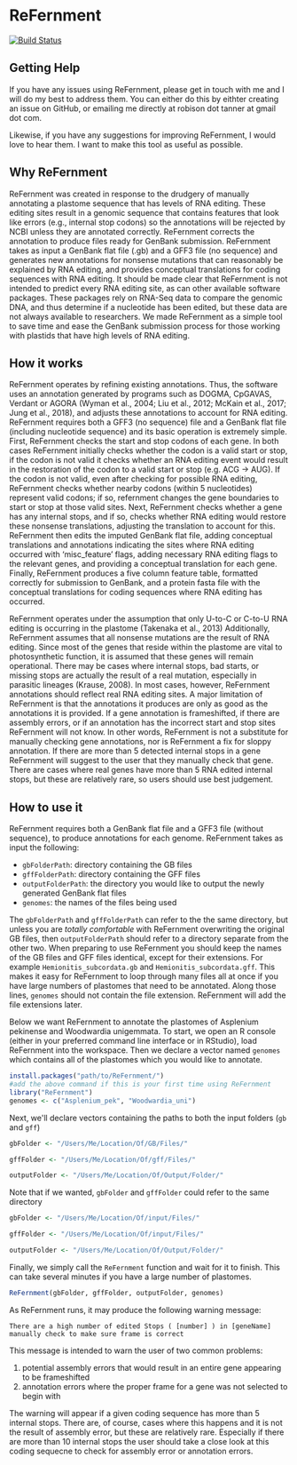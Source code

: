 # ReFernment
[![Build Status](https://travis-ci.com/TARobison/ReFernment.svg?token=q2xtkzWBws7Qp6deSQsN&branch=master)](https://travis-ci.com/TARobison/ReFernment)


## Getting Help
If  you have any issues using ReFernment, please get in touch with me and I will do my best to address them. You can either do this by eithter creating an issue on GitHub, or emailing me directly at 
robison dot tanner at gmail dot com. 

Likewise, if you have any suggestions for improving ReFernment, I would love to hear them. I want to make this tool as useful as possible. 


## Why ReFernment
ReFernment was created in response to the drudgery of manually annotating a plastome sequence that has levels of RNA editing. These editing sites result in a 
genomic sequence that contains features that look like errors (e.g., internal stop codons) so the annotations will be rejected by NCBI unless they are annotated 
correctly. ReFernment corrects the annotation to produce files ready for GenBank submission. ReFernment takes as input a GenBank flat file (.gb) and a GFF3 file 
(no sequence) and generates new annotations for nonsense mutations that can reasonably be explained by RNA editing, and provides conceptual translations for 
coding sequences with RNA editing. It should be made clear that ReFernment is not intended to predict every RNA editing site, as can other available software 
packages. These packages rely on RNA-Seq data to compare the genomic DNA, and thus determine if a nucleotide has been edited, but these data are not always 
available to researchers. We made ReFernment as a simple tool to save time and ease the GenBank submission process for those working with plastids that have high levels of RNA editing. 

## How it works
ReFernment operates by refining existing annotations. Thus, the software uses an annotation generated by programs such as DOGMA, CpGAVAS, Verdant or AGORA 
(Wyman et al., 2004; Liu et al., 2012; McKain et al., 2017; Jung et al., 2018), and adjusts these annotations to account for RNA editing. ReFernment requires 
both a GFF3 (no sequence) file and a GenBank flat file (including nucleotide sequence) and its basic operation is extremely simple. First, ReFernment checks the
start and stop codons of each gene. In both cases ReFernment initially checks whether the codon is a valid start or stop, if the codon is not valid it checks 
whether an RNA editing event would result in the restoration of the codon to a valid start or stop (e.g. ACG -> AUG). If the codon is not valid, even after checking 
for possible RNA editing, ReFernment checks whether nearby codons (within 5 nucleotides) represent valid codons; if so, refernment changes the gene boundaries to 
start or stop at those valid sites. Next, ReFernment checks whether a gene has any internal stops, and if so, checks whether RNA editing would restore these nonsense 
translations, adjusting the translation to account for this. ReFernment then edits the imputed GenBank flat file, adding conceptual translations and annotations 
indicating the sites where RNA editing occurred with ‘misc_feature’ flags, adding necessary RNA editing flags to the relevant genes, and providing a conceptual 
translation for each gene. Finally, ReFernment produces a five column feature table, formatted correctly for submission to GenBank, and a protein fasta file with the 
conceptual translations for coding sequences where RNA editing has occurred.

ReFernment operates under the assumption that only U-to-C or C-to-U RNA editing is occurring in the plastome (Takenaka et al., 2013) Additionally, ReFernment assumes 
that all nonsense mutations are the result of RNA editing. Since most of the genes that reside within the plastome are vital to photosynthetic function, it is assumed 
that these genes will remain operational. There may be cases where internal stops, bad starts, or missing stops are actually the result of a real mutation, especially 
in parasitic lineages (Krause, 2008). In most cases, however, ReFernment annotations should reflect real RNA editing sites. A major limitation of ReFernment is that the 
annotations it produces are only as good as the annotations it is provided. If a gene annotation is frameshifted, if there are assembly errors, or if an annotation has 
the incorrect start and stop sites ReFernment will not know. In other words, ReFernment is not a substitute for manually checking gene annotations, nor is ReFernment a 
fix for sloppy annotation. If there are more than 5 detected internal stops in a gene ReFernment will suggest to the user that they manually check that gene. There are 
cases where real genes have more than 5 RNA edited internal stops, but these are relatively rare, so users should use best judgement.

## How to use it
ReFernment requires both a GenBank flat file and a GFF3 file (without sequence), to produce annotations for each genome. ReFernment takes as input the following:

* `gbFolderPath`: directory containing the GB files
* `gffFolderPath`: directory containing the GFF files
* `outputFolderPath`: the directory you would like to output the newly generated GenBank flat files
* `genomes`: the names of the files being used

The `gbFolderPath` and `gffFolderPath` can refer to the the same directory, but unless you are *totally comfortable* with ReFernment overwriting the original GB files, 
then `outputFolderPath` should refer to a directory separate from the other two. When preparing to use ReFernment you should keep the names of the GB files and GFF files 
identical, except for their extensions. For example `Hemionitis_subcordata.gb` and `Hemionitis_subcordata.gff`. This makes it easy for ReFernment to loop through many 
files all at once if you have large numbers of plastomes that need to be annotated. Along those lines, `genomes` should not contain the file extension. ReFernment will 
add the file extensions later.

Below we want ReFernment to annotate the plastomes of Asplenium pekinense and Woodwardia unigemmata. To start, we open an R console (either in your preferred command line interface or in RStudio), 
load ReFernment into the workspace. Then we declare a vector named `genomes` which contains all of the plastomes which you would like to annotate. 

```r
install.packages("path/to/ReFernment/")
#add the above command if this is your first time using ReFernment
library("ReFernment")
genomes <- c("Asplenium_pek", "Woodwardia_uni")
```
Next, we'll declare vectors containing the paths to both the input folders (`gb` and `gff`)

```r
gbFolder <- "/Users/Me/Location/Of/GB/Files/"

gffFolder <- "/Users/Me/Location/Of/gff/Files/"

outputFolder <- "/Users/Me/Location/Of/Output/Folder/"
```
Note that if we wanted, `gbFolder` and `gffFolder` could refer to the same directory

```r
gbFolder <- "/Users/Me/Location/Of/input/Files/"

gffFolder <- "/Users/Me/Location/Of/input/Files/"

outputFolder <- "/Users/Me/Location/Of/Output/Folder/"
```
Finally, we simply call the `ReFernment` function and wait for it to finish. This can take several minutes if you have a large number of plastomes. 

```r
ReFernment(gbFolder, gffFolder, outputFolder, genomes)
```
As ReFernment runs, it may produce the following warning message:

```
There are a high number of edited Stops ( [number] ) in [geneName] manually check to make sure frame is correct
```

This message is intended to warn the user of two common problems:

1. potential assembly errors that would result in an entire gene appearing to be frameshifted
2. annotation errors where the proper frame for a gene was not selected to begin with

The warning will appear if a given coding sequence has more than 5 internal stops. There are, of course, cases where this happens and it is not the result of assembly error, 
but these are relatively rare. Especially if there are more than 10 internal stops the user should take a close look at this coding sequecne to check for assembly error or 
annotation errors. 
